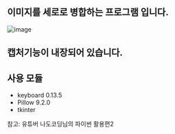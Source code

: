 ## 이미지를 세로로 병합하는 프로그램 입니다.
![image](https://user-images.githubusercontent.com/37838776/193983565-7eb23299-369d-4daf-8ba9-ceb8e95b6843.png)

## 캡처기능이 내장되어 있습니다.

## 사용 모듈

- keyboard 0.13.5
- Pillow 9.2.0
- tkinter

참고: 유튜버 나도코딩님의 파이썬 활용편2

